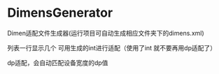 # DimensGenerator
 Dimen适配文件生成器(运行项目可自动生成相应文件夹下的dimens.xml)

 列表一行显示几个 可用生成的int进行适配（使用了int 就不要再用dp适配了）

 dp适配，会自动匹配设备宽度的dp值
